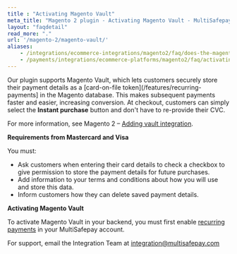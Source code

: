```yaml
---
title : "Activating Magento Vault"
meta_title: "Magento 2 plugin - Activating Magento Vault - MultiSafepay Docs"
layout: "faqdetail"
read_more: "."
url: '/magento-2/magento-vault/'
aliases:
    - /integrations/ecommerce-integrations/magento2/faq/does-the-magento-2-plugin-support-magento-vault/
    - /payments/integrations/ecommerce-platforms/magento2/faq/activating-magento-vault/
---
```


Our plugin supports Magento Vault, which lets customers securely store their payment details as a [card-on-file token](/features/recurring-payments] in the Magento database. This makes subsequent payments faster and easier, increasing conversion. At checkout, customers can simply select the **Instant purchase** button and don't have to re-provide their CVC. 



For more information, see Magento 2 – [Adding vault integration](https://devdocs.magento.com/guides/v2.4/payments-integrations/vault/vault-intro.html).

**Requirements from Mastercard and Visa**  

You must:  

- Ask customers when entering their card details to check a checkbox to give permission to store the payment details for future purchases.
- Add information to your terms and conditions about how you will use and store this data.
- Inform customers how they can delete saved payment details.

**Activating Magento Vault**  

To activate Magento Vault in your backend, you must first enable [recurring payments](/features/recurring-payments/) in your MultiSafepay account. 

For support, email the Integration Team at <integration@multisafepay.com>
